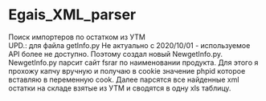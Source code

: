 # Egais_XML_parser
Поиск импортеров по остатком из УТМ <br>
UPD.: для  файла getInfo.py Не актуально с 2020/10/01 - используемое API более не доступно. Поэтому создал новый NewgetInfo.py.
NewgetInfo.py парсит сайт fsrar по наименовании продукта. Для этого я прохожу капчу вручную и получаю в cookie значение phpid которое вставляю в переменную cook. Далее парсятся все найденные xml остатки на складе взятые из УТМ и сводятся в одну xls таблицу.
